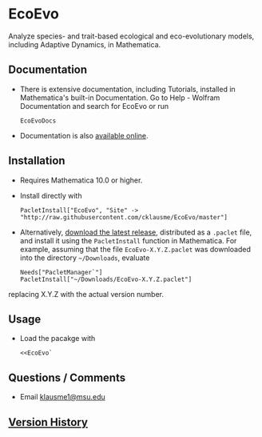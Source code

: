 # EcoEvo
Analyze species- and trait-based ecological and eco-evolutionary models, including Adaptive Dynamics, in Mathematica.

## Documentation

- There is extensive documentation, including Tutorials, installed in Mathematica's built-in Documentation.  Go to Help - Wolfram Documentation and search for EcoEvo or run

      EcoEvoDocs

- Documentation is also [available online](https://www.wolframcloud.com/obj/EcoEvo/docs/guide/EcoEvo.nb).

## Installation
- Requires Mathematica 10.0 or higher.

- Install directly with

      PacletInstall["EcoEvo", "Site" -> "http://raw.githubusercontent.com/cklausme/EcoEvo/master"]

- Alternatively, [download the latest release](https://github.com/cklausme/EcoEvo/releases), distributed as a `.paclet` file, and install it using the `PacletInstall` function in Mathematica.  For example, assuming that the file `EcoEvo-X.Y.Z.paclet` was downloaded into the directory `~/Downloads`, evaluate

      Needs["PacletManager`"]
      PacletInstall["~/Downloads/EcoEvo-X.Y.Z.paclet"]

replacing X.Y.Z with the actual version number.

## Usage

- Load the pacakge with

      <<EcoEvo`

## Questions / Comments

- Email klausme1@msu.edu

## [Version History](https://github.com/cklausme/EcoEvo/releases)
